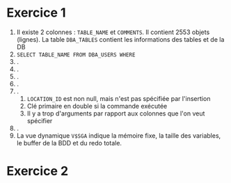 # Exercice 1

1) Il existe 2 colonnes : ``TABLE_NAME`` et ``COMMENTS``. Il contient 2553 objets (lignes).
   La table ``DBA_TABLES`` contient les informations des tables et de la DB 
2) ``SELECT TABLE_NAME FROM DBA_USERS WHERE ``
3) .
4) .
5) .
6) .
7) .
	1) ``LOCATION_ID`` est non null, mais n'est pas spécifiée par l'insertion
	2) Clé primaire en double si la commande exécutée
	3) Il y a trop d'arguments par rapport aux colonnes que l'on veut spécifier
8) .
9) La vue dynamique ``V$SGA`` indique la mémoire fixe, la taille des variables, le buffer de la BDD et du redo totale.

# Exercice 2

